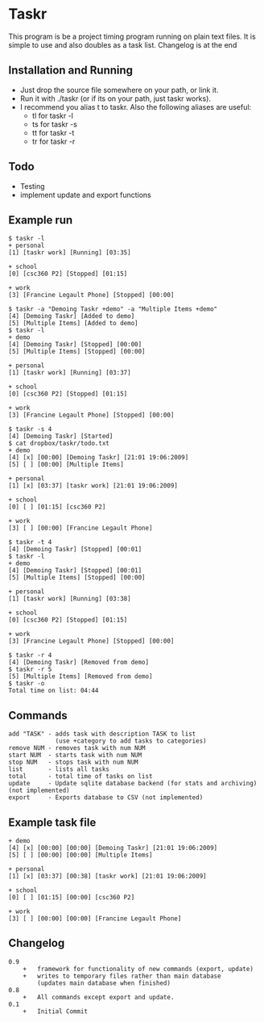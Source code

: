 Taskr
=====
This program is be a project timing program running on plain text files.
It is simple to use and also doubles as a task list. Changelog is at the end

Installation and Running
------------------------
+ Just drop the source file somewhere on your path, or link it.
+ Run it with ./taskr (or if its on your path, just taskr works).
+ I recommend you alias t to taskr.  Also the following aliases are useful:
	- tl for taskr -l
	- ts for taskr -s
	- tt for taskr -t
	- tr for taskr -r

Todo
----
 + Testing
 + implement update and export functions

Example run
-----------
	$ taskr -l
	+ personal
	[1] [taskr work] [Running] [03:35]

	+ school
	[0] [csc360 P2] [Stopped] [01:15]

	+ work
	[3] [Francine Legault Phone] [Stopped] [00:00]

	$ taskr -a "Demoing Taskr +demo" -a "Multiple Items +demo"
	[4] [Demoing Taskr] [Added to demo]
	[5] [Multiple Items] [Added to demo]
	$ taskr -l
	+ demo
	[4] [Demoing Taskr] [Stopped] [00:00]
	[5] [Multiple Items] [Stopped] [00:00]

	+ personal
	[1] [taskr work] [Running] [03:37]

	+ school
	[0] [csc360 P2] [Stopped] [01:15]

	+ work
	[3] [Francine Legault Phone] [Stopped] [00:00]

	$ taskr -s 4
	[4] [Demoing Taskr] [Started]
	$ cat dropbox/taskr/todo.txt
	+ demo
	[4] [x] [00:00] [Demoing Taskr] [21:01 19:06:2009]
	[5] [ ] [00:00] [Multiple Items]

	+ personal
	[1] [x] [03:37] [taskr work] [21:01 19:06:2009]

	+ school
	[0] [ ] [01:15] [csc360 P2]

	+ work
	[3] [ ] [00:00] [Francine Legault Phone]

	$ taskr -t 4
	[4] [Demoing Taskr] [Stopped] [00:01]
	$ taskr -l
	+ demo
	[4] [Demoing Taskr] [Stopped] [00:01]
	[5] [Multiple Items] [Stopped] [00:00]

	+ personal
	[1] [taskr work] [Running] [03:38]

	+ school
	[0] [csc360 P2] [Stopped] [01:15]

	+ work
	[3] [Francine Legault Phone] [Stopped] [00:00]

	$ taskr -r 4
	[4] [Demoing Taskr] [Removed from demo]
	$ taskr -r 5
	[5] [Multiple Items] [Removed from demo]
	$ taskr -o
	Total time on list: 04:44

Commands
--------

	add "TASK" - adds task with description TASK to list
				 (use +category to add tasks to categories)
	remove NUM - removes task with num NUM
	start NUM  - starts task with num NUM
	stop NUM   - stops task with num NUM
	list       - lists all tasks
	total      - total time of tasks on list
	update	   - Update sqlite database backend (for stats and archiving) (not implemented)
	export	   - Exports database to CSV (not implemented)

Example task file
-----------------
	+ demo
	[4] [x] [00:00] [00:00] [Demoing Taskr] [21:01 19:06:2009]
	[5] [ ] [00:00] [00:00] [Multiple Items]

	+ personal
	[1] [x] [03:37] [00:38] [taskr work] [21:01 19:06:2009]

	+ school
	[0] [ ] [01:15] [00:00] [csc360 P2]

	+ work
	[3] [ ] [00:00] [00:00] [Francine Legault Phone]

Changelog
---------

	0.9
		+	framework for functionality of new commands (export, update)
		+	writes to temporary files rather than main database
			(updates main database when finished)
	0.8
		+	All commands except export and update.
	0.1
		+	Initial Commit
